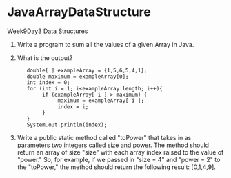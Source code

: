# JavaArrayDataStructure
Week9Day3
Data Structures
1. Write a program to sum all the values of a given Array in Java.
2. What is the output?
          
          double[ ] exampleArray = {1,5,6,5,4,1};
          double maximum = exampleArray[0];
          int index = 0;
          for (int i = 1; i<exampleArray.length; i++){
               if (exampleArray[ i ] > maximum) {
                    maximum = exampleArray[ i ];
                    index = i;
               }
          }
          System.out.println(index);

3. Write a public static method called "toPower" that takes in as parameters two integers called size and power. The method    should return an array of size "size" with each array index raised to the value of "power." So, for example, if we passed in "size = 4" and "power = 2" to the "toPower," the method should return the following result: [0,1,4,9].
